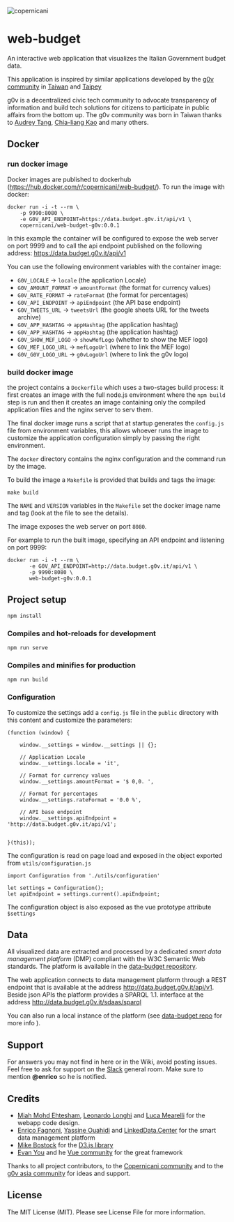 ![copernicani](https://copernicani.it/wp-content/uploads/cropped-logo_orizzontale_trasparente-1-e1525161268864.png)

# web-budget

An interactive web application that visualizes the Italian Government budget data.

This application is inspired by similar applications developed by the [g0v community](http://gov.asia/) in [Taiwan](https://github.com/g0v/twbudget) and [Taipey](https://github.com/tony1223/tw-budget-platform)

g0v is a decentralized civic tech community to advocate transparency of information and build tech solutions 
for citizens to participate in public affairs from the bottom up. The g0v community was born in Taiwan thanks to [Audrey Tang](https://de.wikipedia.org/wiki/Audrey_Tang), [Chia-liang Kao](https://github.com/clkao) and many others.


## Docker

### run docker image

Docker images are published to dockerhub (https://hub.docker.com/r/copernicani/web-budget/). To run the image with docker:

```$bash
docker run -i -t --rm \
    -p 9990:8080 \
    -e G0V_API_ENDPOINT=https://data.budget.g0v.it/api/v1 \
    copernicani/web-budget-g0v:0.0.1
```

In this example the container will be configured to expose the web server on port 9999 and to call the api endpoint published on the following address: https://data.budget.g0v.it/api/v1

You can use the following environment variables with the container image:

- `G0V_LOCALE` -> `locale` (the application Locale)
- `G0V_AMOUNT_FORMAT` -> `amountFormat` (the format for currency values)
- `G0V_RATE_FORMAT` -> `rateFormat` (the format for percentages)
- `G0V_API_ENDPOINT` -> `apiEndpoint` (the API base endpoint)
- `G0V_TWEETS_URL` -> `tweetsUrl` (the google sheets URL for the tweets archive)
- `G0V_APP_HASHTAG` -> `appHashtag` (the application hashtag)
- `G0V_APP_HASHTAG` -> `appHashtag` (the application hashtag)
- `G0V_SHOW_MEF_LOGO` -> `showMefLogo` (whether to show the MEF logo)
- `G0V_MEF_LOGO_URL` -> `mefLogoUrl` (where to link the MEF logo)
- `G0V_G0V_LOGO_URL` -> `g0vLogoUrl` (where to link the g0v logo)


### build docker image 

the project contains a `Dockerfile` which uses a two-stages build process: it first creates an image with the full node.js environment where the `npm build` step is run and then it creates an image containing only the compiled application files and the nginx server to serv them.

The final docker image runs a script that at startup generates the `config.js` file from environment variables, this allows
whoever runs the image to customize the application configuration simply by passing the right environment.

The `docker` directory contains the nginx configuration and the command run by the image.

To build the image a `Makefile` is provided that builds and tags the image:
 
```$bash
make build
``` 

The `NAME` and `VERSION` variables in the `Makefile` set the docker image name and tag (look at the file to see the details).  

The image exposes the web server on port `8080`.

For example to run the built image, specifying an API endpoint and listening on port 9999:

```$bash
docker run -i -t --rm \
       -e G0V_API_ENDPOINT=http://data.budget.g0v.it/api/v1 \
       -p 9990:8080 \
       web-budget-g0v:0.0.1
```


## Project setup
```
npm install
```

### Compiles and hot-reloads for development
```
npm run serve
```

### Compiles and minifies for production
```
npm run build
```

### Configuration

To customize the settings add a `config.js` file in the `public` directory 
with this content and customize the parameters:

```
(function (window) {

    window.__settings = window.__settings || {};

    // Application Locale
    window.__settings.locale = 'it',

    // Format for currency values
    window.__settings.amountFormat = '$ 0,0. ',

    // Format for percentages
    window.__settings.rateFormat = '0.0 %',

    // API base endpoint
    window.__settings.apiEndpoint = 'http://data.budget.g0v.it/api/v1';


}(this));
```

The configuration is read on page load and exposed in the object exported from `utils/configuration.js`

```
import Configuration from './utils/configuration'

let settings = Configuration();
let apiEndpoint = settings.current().apiEndpoint;
```

The configuration object is also exposed as the vue prototype attribute `$settings`

## Data

All visualized data are extracted and processed by a dedicated *smart data management platform* (DMP) compliant with the W3C Semantic Web standards. The platform is available in the [data-budget repository](https://github.com/g0v-it/data-budget).

The web application connects to data management platform through a REST endpoint that is available at the address http://data.budget.g0v.it/api/v1. Beside json APIs the platform provides a SPARQL 1.1. interface at the address http://data.budget.g0v.it/sdaas/sparql

You can also run a local instance of the platform (see [data-budget repo](https://github.com/g0v-it/data-budget) for more info ).

## Support

For answers you may not find in here or in the Wiki, avoid posting issues. Feel free to ask for support on the [Slack](https://linkeddatacenter.slack.com/) general room. Make sure to mention **@enrico** so he is notified.

## Credits

- [Miah Mohd Ehtesham](https://github.com/miahmohd), [Leonardo Longhi](https://github.com/LeonardoLonghi) and [Luca Mearelli](https://github.com/luca) for the webapp code design.
- [Enrico Fagnoni](https://github.com/ecow), [Yassine Ouahidi](https://github.com/YassineOuahidi) and [LinkedData.Center](http://linkeddata.center) for the smart data management platform 
- [Mike Bostock](https://bost.ocks.org/mike/) for the [D3.js library](https://d3js.org/)
- [Evan You](http://evanyou.me/) and he [Vue community](https://vuejs.org) for the great framework

Thanks to all project contributors, to the [Copernicani community](https://copernicani.it/) and to the [g0v asia community](http://g0v.asia) for ideas and support.

## License

The MIT License (MIT). Please see License File for more information.


